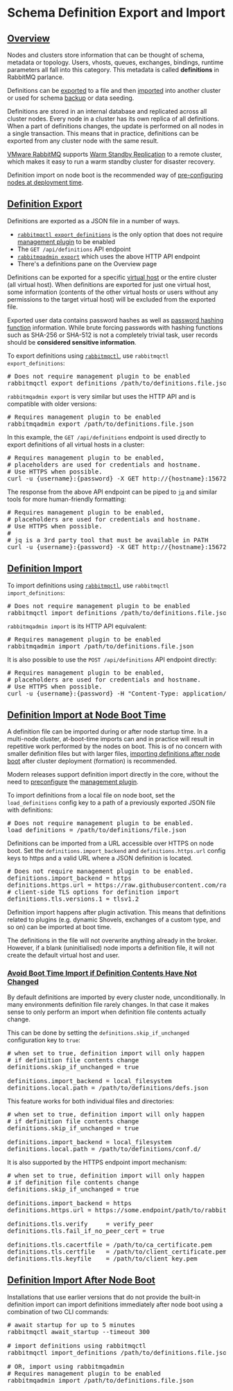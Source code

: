<!--
Copyright (c) 2007-2023 VMware, Inc. or its affiliates.

All rights reserved. This program and the accompanying materials
are made available under the terms of the under the Apache License,
Version 2.0 (the "License”); you may not use this file except in compliance
with the License. You may obtain a copy of the License at

https://www.apache.org/licenses/LICENSE-2.0

Unless required by applicable law or agreed to in writing, software
distributed under the License is distributed on an "AS IS" BASIS,
WITHOUT WARRANTIES OR CONDITIONS OF ANY KIND, either express or implied.
See the License for the specific language governing permissions and
limitations under the License.
-->

# Schema Definition Export and Import

## <a id="overview" class="anchor" href="#overview">Overview</a>

Nodes and clusters store information that can be thought of schema, metadata or topology.
Users, vhosts, queues, exchanges, bindings, runtime parameters all fall into this category.
This metadata is called **definitions** in RabbitMQ parlance.

Definitions can be [exported](#export) to a file and then [imported](#import) into another cluster or
used for schema [backup](backup.html) or data seeding.

Definitions are stored in an internal database and replicated across all cluster nodes.
Every node in a cluster has its own replica of all definitions. When a part of definitions changes,
the update is performed on all nodes in a single transaction. This means that
in practice, definitions can be exported from any cluster node with the same result.

[VMware RabbitMQ](https://docs.vmware.com/en/VMware-Tanzu-RabbitMQ-for-Kubernetes/index.html) supports [Warm Standby Replication](https://docs.vmware.com/en/VMware-RabbitMQ-for-Kubernetes/1.4/rmq/GUID-standby-replication.html) to a remote cluster,
which makes it easy to run a warm standby cluster for disaster recovery.

Definition import on node boot is the recommended way of [pre-configuring nodes at deployment time](#import-on-boot).

## <a id="export" class="anchor" href="#export">Definition Export</a>

Definitions are exported as a JSON file in a number of ways.

 * [`rabbitmqctl export_definitions`](cli.html) is the only option that does not require [management plugin](management.html) to be enabled
 * The `GET /api/definitions` API endpoint
 * [`rabbitmqadmin export`](management-cli.html) which uses the above HTTP API endpoint
 * There's a definitions pane on the Overview page

Definitions can be exported for a specific [virtual host](vhosts.html) or the entire cluster (all virtual host).
When definitions are exported for just one virtual host, some information (contents of the other
virtual hosts or users without any permissions to the target virtual host) will be
excluded from the exported file.

Exported user data contains password hashes as well as [password hashing function](passwords.html) information. While brute forcing passwords with hashing functions such as SHA-256 or SHA-512 is not a completely trivial task,
user records should be **considered sensitive information**.

To export definitions using [`rabbitmqctl`](cli.html), use `rabbitmqctl export_definitions`:

<pre class="lang-bash">
# Does not require management plugin to be enabled
rabbitmqctl export_definitions /path/to/definitions.file.json
</pre>

`rabbitmqadmin export` is very similar but uses the HTTP API and is compatible
with older versions:

<pre class="lang-bash">
# Requires management plugin to be enabled
rabbitmqadmin export /path/to/definitions.file.json
</pre>

In this example, the `GET /api/definitions` endpoint is used directly to export
definitions of all virtual hosts in a cluster:

<pre class="lang-bash">
# Requires management plugin to be enabled,
# placeholders are used for credentials and hostname.
# Use HTTPS when possible.
curl -u {username}:{password} -X GET http://{hostname}:15672/api/definitions
</pre>

The response from the above API endpoint can be piped to [`jq`](https://stedolan.github.io/jq/) and similar tools
for more human-friendly formatting:

<pre class="lang-bash">
# Requires management plugin to be enabled,
# placeholders are used for credentials and hostname.
# Use HTTPS when possible.
#
# jq is a 3rd party tool that must be available in PATH
curl -u {username}:{password} -X GET http://{hostname}:15672/api/definitions | jq
</pre>


## <a id="import" class="anchor" href="#import">Definition Import</a>

To import definitions using [`rabbitmqctl`](cli.html), use `rabbitmqctl import_definitions`:

<pre class="lang-ini">
# Does not require management plugin to be enabled
rabbitmqctl import_definitions /path/to/definitions.file.json
</pre>

`rabbitmqadmin import` is its HTTP API equivalent:

<pre class="lang-ini">
# Requires management plugin to be enabled
rabbitmqadmin import /path/to/definitions.file.json
</pre>

It is also possible to use the `POST /api/definitions` API endpoint directly:

<pre class="lang-bash">
# Requires management plugin to be enabled,
# placeholders are used for credentials and hostname.
# Use HTTPS when possible.
curl -u {username}:{password} -H "Content-Type: application/json" -X POST -T /path/to/definitions.file.json http://{hostname}:15672/api/definitions
</pre>


## <a id="import-on-boot" class="anchor" href="#import-on-boot">Definition Import at Node Boot Time</a>

A definition file can be imported during or after node startup time. In a multi-node cluster, at-boot-time imports
can and in practice will result in repetitive work performed by the nodes on boot. This is of no concern with
smaller definition files but with larger files, [importing definitions after node boot](#import-after-boot) after
cluster deployment (formation) is recommended.

Modern releases support definition import directly in the core,
without the need to [preconfigure](plugins.html#enabled-plugins-file) the [management plugin](management.html).

To import definitions from a local file on node boot,
set the `load_definitions` config key to a path of a previously exported JSON file with definitions:

<pre class="lang-ini">
# Does not require management plugin to be enabled.
load_definitions = /path/to/definitions/file.json
</pre>

Definitions can be imported from a URL accessible over HTTPS on node boot.
Set the `definitions.import_backend` and `definitions.https.url` config keys to https and a valid URL where a JSON definition is located.

<pre class="lang-ini">
# Does not require management plugin to be enabled.
definitions.import_backend = https
definitions.https.url = https://raw.githubusercontent.com/rabbitmq/sample-configs/main/queues/5k-queues.json
# client-side TLS options for definition import
definitions.tls.versions.1 = tlsv1.2
</pre>


Definition import happens after plugin activation. This means that definitions related
to plugins (e.g. dynamic Shovels, exchanges of a custom type, and so on) can be imported at boot time.

The definitions in the file will not overwrite anything already in the broker.
However, if a blank (uninitialised) node imports a definition file, it will
not create the default virtual host and user.

### <a id="import-on-boot-skip-if-unchanged" class="anchor" href="#import-on-boot-skip-if-unchanged">Avoid Boot Time Import if Definition Contents Have Not Changed</a>

By default definitions are imported by every cluster node, unconditionally.
In many environments definition file rarely changes. In that case it makes
sense to only perform an import when definition file contents actually change.

This can be done by setting the `definitions.skip_if_unchanged` configuration key
to `true`:

<pre class="lang-ini">
# when set to true, definition import will only happen
# if definition file contents change
definitions.skip_if_unchanged = true

definitions.import_backend = local_filesystem
definitions.local.path = /path/to/definitions/defs.json
</pre>

This feature works for both individual files and directories:

<pre class="lang-ini">
# when set to true, definition import will only happen
# if definition file contents change
definitions.skip_if_unchanged = true

definitions.import_backend = local_filesystem
definitions.local.path = /path/to/definitions/conf.d/
</pre>

 It is also supported by the HTTPS endpoint import mechanism:

<pre class="lang-ini">
# when set to true, definition import will only happen
# if definition file contents change
definitions.skip_if_unchanged = true

definitions.import_backend = https
definitions.https.url = https://some.endpoint/path/to/rabbitmq.definitions.json

definitions.tls.verify     = verify_peer
definitions.tls.fail_if_no_peer_cert = true

definitions.tls.cacertfile = /path/to/ca_certificate.pem
definitions.tls.certfile   = /path/to/client_certificate.pem
definitions.tls.keyfile    = /path/to/client_key.pem
</pre>


## <a id="import-after-boot" class="anchor" href="#import-after-boot">Definition Import After Node Boot</a>

Installations that use earlier versions that do not provide the built-in definition import
can import definitions immediately after node boot using a combination of two CLI commands:

<pre class="lang-bash">
# await startup for up to 5 minutes
rabbitmqctl await_startup --timeout 300

# import definitions using rabbitmqctl
rabbitmqctl import_definitions /path/to/definitions.file.json

# OR, import using rabbitmqadmin
# Requires management plugin to be enabled
rabbitmqadmin import /path/to/definitions.file.json
</pre>
